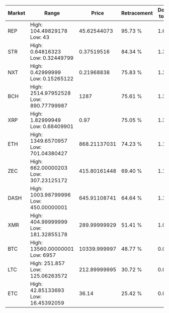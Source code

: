| Market | Range | Price| Retracement | Doubles to 50% |
| --- | --- | --- | --- | --- |
| REP | High: 104.49829178<br />Low: 43 | 45.62544073 | 95.73 % | 1.62 |
| STR | High: 0.64816323<br />Low: 0.32449799 | 0.37519516 | 84.34 % | 1.30 |
| NXT | High: 0.42999999<br />Low: 0.15265122 | 0.21968838 | 75.83 % | 1.33 |
| BCH | High: 2514.97952528<br />Low: 890.77799987 | 1287 | 75.61 % | 1.32 |
| XRP | High: 1.82999949<br />Low: 0.68409901 | 0.97 | 75.05 % | 1.30 |
| ETH | High: 1349.6570957<br />Low: 701.04380427 | 868.21137031 | 74.23 % | 1.18 |
| ZEC | High: 662.00000203<br />Low: 307.23125172 | 415.80161448 | 69.40 % | 1.17 |
| DASH | High: 1003.98799996<br />Low: 450.00000001 | 645.91108741 | 64.64 % | 1.13 |
| XMR | High: 404.99999999<br />Low: 181.32855178 | 289.99999929 | 51.41 % | 1.01 |
| BTC | High: 13560.00000001<br />Low: 6957 | 10339.999997 | 48.77 % | 0.00 |
| LTC | High: 251.857<br />Low: 125.06263572 | 212.89999995 | 30.72 % | 0.00 |
| ETC | High: 42.85133693<br />Low: 16.45392059 | 36.14 | 25.42 % | 0.00 |
